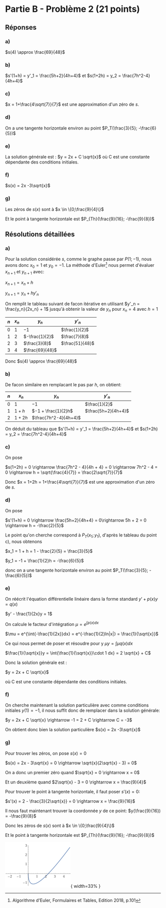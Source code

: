 # Partie B - Problème 2 (21 points)

## Réponses
### a)
$s(4) \approx \frac{69}{48}$

### b)
$s'(1+h) = y'_1 = \frac{5h+2}{4h+4}$ et $s(1+2h) = y_2 = \frac{7h^2-4}{4h+4}$

### c)
$x = 1+\frac{4\sqrt{7}}{7}$ est une approximation d'un zéro de $s$.

### d)
On a une tangente horizontale environ au point $P_T(\frac{3}{5}; -\frac{6}{5})$

### e)
La solution générale est :
$y = 2x + C \sqrt{x}$
où C est une constante dépendante des conditions initiales.

### f)
$s(x) = 2x -3\sqrt{x}$

### g)
Les zéros de $s(x)$ sont à $x \in \{0;\frac{9}{4}\}$

Et le point à tangente horizontale est $P_{Th}(\frac{9}{16}; -\frac{9}{8})$

## Résolutions détaillées
### a)
Pour la solution considérée $s$, comme le graphe passe par $P(1;-1)$, nous avons donc $x_0 = 1$ et $y_0 = -1$. La méthode d'Euler[^B21] nous permet d'évaluer $x_{n+1}$ et $y_{n+1}$ avec:

$x_{n+1} = x_{n} + h$

$y_{n+1} = y_{n} + h y'_{n}$

On remplit le tableau suivant de facon itérative en utilisant $y'_n = \frac{y_n}{2x_n} + 1$ jusqu'à obtenir la valeur de $y_n$ pour $x_n = 4$ avec $h = 1$

| $n$  | $x_n$ | $y_n$           | $y'_n$          |
| ---- | ----- | --------------- | --------------- |
| $0$  | $1$   | $-1$            | $\frac{1}{2}$   |
| $1$  | $2$   | $-\frac{1}{2}$  | $\frac{7}{8}$   |
| $2$  | $3$   | $\frac{3}{8}$   | $\frac{51}{48}$ |
| $3$  | $4$   | $\frac{69}{48}$ |                 |

Donc $s(4) \approx \frac{69}{48}$

### b)
De facon similaire en remplacant le pas par $h$, on obtient:

| $n$  | $x_n$ | $y_n$                 | $y'_n$              |
| ---- | ----- | --------------------- | ------------------- |
| $0$  | $1$   | $-1$                  | $\frac{1}{2}$       |
| $1$  | $1+h$ | $-1 + \frac{1}{2}h$   | $\frac{5h+2}{4h+4}$ |
| $2$  | $1+2h$| $\frac{7h^2-4}{4h+4}$ |                     |

On déduit du tableau que $s'(1+h) = y'_1 = \frac{5h+2}{4h+4}$ et $s(1+2h) = y_2 = \frac{7h^2-4}{4h+4}$

### c)
On pose 

$s(1+2h) = 0 \rightarrow \frac{7h^2 - 4}{4h + 4} = 0 \rightarrow 7h^2 - 4 = 0 \rightarrow h = \sqrt{\frac{4}{7}} = \frac{2\sqrt{7}}{7}$

Donc $x = 1+2h = 1+\frac{4\sqrt{7}}{7}$ est une approximation d'un zéro de $s$.

### d)
On pose

$s'(1+h) = 0 \rightarrow \frac{5h+2}{4h+4} = 0\rightarrow 5h + 2 = 0 \rightarrow h = -\frac{2}{5}$

Le point qu'on cherche correspond à $P_T(x_1; y_1)$, d'après le tableau du point c), nous obtenons

$x_1 = 1 + h = 1 - \frac{2}{5} = \frac{3}{5}$

$y_1 = -1 + \frac{1}{2}h = -\frac{6}{5}$

donc on a une tangente horizontale environ au point $P_T(\frac{3}{5}; -\frac{6}{5})$

### e)
On réécrit l'équation différentielle linéaire dans la forme standard $y' + p(x)y = q(x)$

$y' - \frac{1}{2x}y = 1$

On calcule le facteur d'intégration $\mu = e^{\int{p(x)dx}}$

$\mu = e^{\int{-\frac{1}{2x}}dx} = e^{-\frac{1}{2}ln|x|} = \frac{1}{\sqrt{x}}$

Ce qui nous permet de poser et résoudre pour y $\mu y = \int{\mu q(x)dx}$

$\frac{1}{\sqrt{x}}y = \int{\frac{1}{\sqrt{x}}\cdot 1 dx} = 2 \sqrt{x} + C$

Donc la solution générale est :

$y = 2x + C \sqrt{x}$

où C est une constante dépendante des conditions initiales.

### f)
On cherche maintenant la solution particulière avec comme conditions initiales $y(1) = -1$, il nous suffit donc de remplacer dans la solution générale:

$y = 2x + C \sqrt{x} \rightarrow -1 = 2 + C \rightarrow C = -3$

On obtient donc bien la solution particulière $s(x) = 2x -3\sqrt{x}$

### g)
Pour trouver les zéros, on pose $s(x) = 0$

$s(x) = 2x - 3\sqrt{x} = 0 \rightarrow \sqrt{x}(2\sqrt{x} - 3) = 0$

On a donc un premier zéro quand $\sqrt{x} = 0 \rightarrow x = 0$

Et un deuxième quand $2\sqrt{x} - 3 = 0 \rightarrow x = \frac{9}{4}$

Pour trouver le point à tangente horizontale, il faut poser $s'(x) = 0$:

$s'(x) = 2 - \frac{3}{2\sqrt{x}} = 0 \rightarrow x = \frac{9}{16}$

Il nous faut maintenant trouver la coordonnée $y$ de ce point:
$y(\frac{9}{16}) = -\frac{9}{8}$

Donc les zéros de $s(x)$ sont à $x \in \{0;\frac{9}{4}\}$

Et le point à tangente horizontale est $P_{Th}(\frac{9}{16}; -\frac{9}{8})$

![Partie B - Problème 2 g) Graphe de s](pictures/2019a_B2_r.png){ width=33% }

[^B21]: Algorithme d'Euler, Formulaires et Tables, Edition 2018, p.101 

